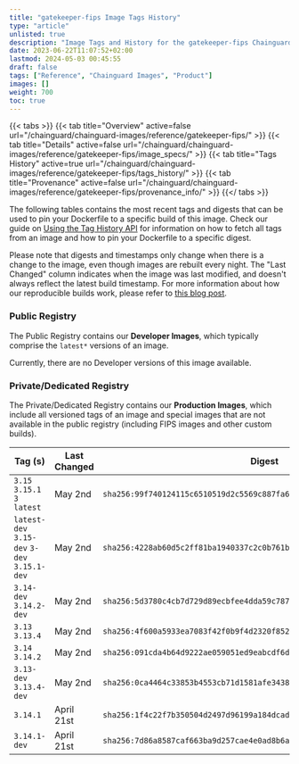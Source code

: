 ```yaml
---
title: "gatekeeper-fips Image Tags History"
type: "article"
unlisted: true
description: "Image Tags and History for the gatekeeper-fips Chainguard Image"
date: 2023-06-22T11:07:52+02:00
lastmod: 2024-05-03 00:45:55
draft: false
tags: ["Reference", "Chainguard Images", "Product"]
images: []
weight: 700
toc: true
---
```


{{< tabs >}}
{{< tab title="Overview" active=false url="/chainguard/chainguard-images/reference/gatekeeper-fips/" >}}
{{< tab title="Details" active=false url="/chainguard/chainguard-images/reference/gatekeeper-fips/image_specs/" >}}
{{< tab title="Tags History" active=true url="/chainguard/chainguard-images/reference/gatekeeper-fips/tags_history/" >}}
{{< tab title="Provenance" active=false url="/chainguard/chainguard-images/reference/gatekeeper-fips/provenance_info/" >}}
{{</ tabs >}}

The following tables contains the most recent tags and digests that can be used to pin your Dockerfile to a specific build of this image. Check our guide on [Using the Tag History API](/chainguard/chainguard-images/using-the-tag-history-api/) for information on how to fetch all tags from an image and how to pin your Dockerfile to a specific digest.

Please note that digests and timestamps only change when there is a change to the image, even though images are rebuilt every night. The "Last Changed" column indicates when the image was last modified, and doesn't always reflect the latest build timestamp. For more information about how our reproducible builds work, please refer to [this blog post](https://www.chainguard.dev/unchained/reproducing-chainguards-reproducible-image-builds).

### Public Registry
The Public Registry contains our **Developer Images**, which typically comprise the `latest*` versions of an image.

Currently, there are no Developer versions of this image available.

### Private/Dedicated Registry
The Private/Dedicated Registry contains our **Production Images**, which include all versioned tags of an image and special images that are not available in the public registry (including FIPS images and other custom builds).

| Tag (s)                                       | Last Changed | Digest                                                                    |
|-----------------------------------------------|--------------|---------------------------------------------------------------------------|
|  `3.15` `3.15.1` `3` `latest`                 | May 2nd      | `sha256:99f740124115c6510519d2c5569c887fa6ad5f976aefa128776eec1ac11bc528` |
|  `latest-dev` `3.15-dev` `3-dev` `3.15.1-dev` | May 2nd      | `sha256:4228ab60d5c2ff81ba1940337c2c0b761bdb4c3f0c114986da7ad15ce76406a3` |
|  `3.14-dev` `3.14.2-dev`                      | May 2nd      | `sha256:5d3780c4cb7d729d89ecbfee4dda59c78728bfc3b4c0cb70f0420bc0824e1afe` |
|  `3.13` `3.13.4`                              | May 2nd      | `sha256:4f600a5933ea7083f42f0b9f4d2320f8520623043c439f1b6f8bb87759b113d7` |
|  `3.14` `3.14.2`                              | May 2nd      | `sha256:091cda4b64d9222ae059051ed9eabcdf6d043a8e47ef4d7ad75fb8f0771d0af3` |
|  `3.13-dev` `3.13.4-dev`                      | May 2nd      | `sha256:0ca4464c33853b4553cb71d1581afe3438393e2db8e088c5158973e83734cb9a` |
|  `3.14.1`                                     | April 21st   | `sha256:1f4c22f7b350504d2497d96199a184dcad9d1d7fdf1c7def468940a61556d631` |
|  `3.14.1-dev`                                 | April 21st   | `sha256:7d86a8587caf663ba9d257cae4e0ad8b6afe2d5d3eb914bd8727f258d55ab16f` |

